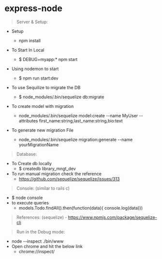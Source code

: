 # express-node

> Server & Setup:
  - Setup
    - npm install
  - To Start In Local 
    - $ DEBUG=myapp:* npm start

  - Using nodemon to start <this command detects changes and restarts automatically>
    - $ npm run start:dev

  - To use Sequilize to migrate the DB
    - $ node_modules/.bin/sequelize db:migrate
    
  - To create model with migration
    - node_modules/.bin/sequelize model:create --name MyUser --attributes first_name:string,last_name:string,bio:text  
    
  - To generate new migration File
    - node_modules/.bin/sequelize migration:generate --name yourMigrationName  

> Database:

  - To Create db locally
    - $ createdb library_mngt_dev
  - To run manual migration check the reference
  	-	https://github.com/sequelize/sequelize/issues/313  

> Console: (similar to rails c)
  - $ node console
  - to execute queries
    - models.Todo.findAll().then(function(data){ console.log(data)})
    
> References: (sequelize)
    - https://www.npmjs.com/package/sequelize-cli
     
> Run in the Debug mode:
  - node --inspect ./bin/www 
  - Open chrome and hit the below link
    - chrome://inspect/
